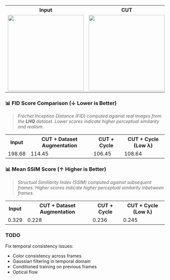 <table>
  <tr>
    <th>Input</th>
    <th>CUT</th>
    <th>CUT + Dataset Augmentation</th>
    <th>CUT + Cycle</th>
    <th>CUT + Cycle (Low λ)</th>
  </tr>
  <tr>
    <td><img src="https://github.com/user-attachments/assets/c63eb8f0-4ac9-497e-b06c-6bafcc5fe24c" width="240"/></td>
    <td><img src="https://github.com/user-attachments/assets/b0494b45-f878-4c5a-bd66-17fbd77a8f65" width="240"/></td>
    <td><img src="https://github.com/user-attachments/assets/68895c08-d424-4c27-9a09-977169b4554e" width="240"/></td>
    <td><img src="https://github.com/user-attachments/assets/845160fd-12e1-42e9-917b-d4e72daab3a5" width="240"/></td>
    <td><img src="https://github.com/user-attachments/assets/751e75ea-dafe-4d1b-815f-93e1555b72bc" width="240"/></td>
  </tr>
</table>

### 📊 FID Score Comparison (↓ Lower is Better)

> *Fréchet Inception Distance (FID) computed against real images from the **LHQ** dataset. Lower scores indicate higher perceptual similarity and realism.*

<table>
  <tr>
    <th>Input</th>
    <th>CUT + Dataset Augmentation</th>
    <th>CUT + Cycle</th>
    <th>CUT + Cycle (Low λ)</th>
  </tr>
  <tr>
    <td>198.68</td>
    <td>114.45</td>
    <td>106.45</td>
    <td>108.64</td>
  </tr>
</table>

### 📊 Mean SSIM Score (↑ Higher is Better)

> *Structual Similiarity Index (SSIM) computed against subsequent frames. Higher scores indicate higher perceptual similarity inbetween frames.*

<table>
  <tr>
    <th>Input</th>
    <th>CUT + Dataset Augmentation</th>
    <th>CUT + Cycle</th>
    <th>CUT + Cycle (Low λ)</th>
  </tr>
  <tr>
    <td>0.329</td>
    <td>0.228</td>
    <td>0.236</td>
    <td>0.245</td>
  </tr>
</table>

### TODO

Fix temporal consistency issues:
 - Color consistency across frames
 - Gaussian filtering in temporal domain
 - Conditioned training on previous frames
 - Optical flow
